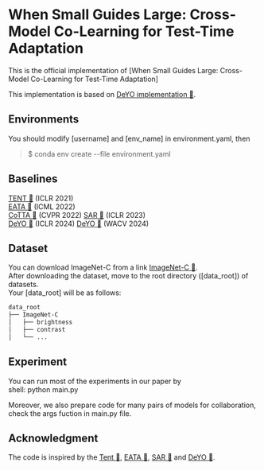 # When Small Guides Large: Cross-Model Co-Learning for Test-Time Adaptation


This is the official implementation of [When Small Guides Large: Cross-Model Co-Learning for Test-Time Adaptation]

This implementation is based on [DeYO implementation 🔗](https://github.com/mr-eggplant/SAR).

## Environments  
You should modify [username] and [env_name] in environment.yaml, then  
> $ conda env create --file environment.yaml  

## Baselines  
[TENT 🔗](https://arxiv.org/abs/2006.10726) (ICLR 2021)  
[EATA 🔗](https://arxiv.org/abs/2204.02610) (ICML 2022)  
[CoTTA 🔗]([https://arxiv.org/abs/2204.02610](https://openaccess.thecvf.com/content/CVPR2022/html/Wang_Continual_Test-Time_Domain_Adaptation_CVPR_2022_paper.html)) (CVPR 2022)
[SAR 🔗](https://arxiv.org/abs/2302.12400) (ICLR 2023)  
[DeYO 🔗](https://openreview.net/forum?id=9w3iw8wDuE) (ICLR 2024)
[DeYO 🔗]([https://openreview.net/forum?id=9w3iw8wDuE](https://openaccess.thecvf.com/content/WACV2024/html/Marsden_Universal_Test-Time_Adaptation_Through_Weight_Ensembling_Diversity_Weighting_and_Prior_WACV_2024_paper.html)) (WACV 2024)
## Dataset
You can download ImageNet-C from a link [ImageNet-C 🔗](https://zenodo.org/record/2235448).  
After downloading the dataset, move to the root directory ([data_root]) of datasets.  
Your [data_root] will be as follows:
```bash
data_root
├── ImageNet-C
│   ├── brightness
│   ├── contrast
│   └── ...
```
## Experiment

You can run most of the experiments in our paper by  
shell: python main.py

Moreover, we also prepare code for many pairs of models for collaboration, check the args fuction in main.py file.

## Acknowledgment
The code is inspired by the [Tent 🔗](https://github.com/DequanWang/tent), [EATA 🔗](https://github.com/mr-eggplant/EATA), [SAR 🔗](https://github.com/mr-eggplant/SAR) and [DeYO 🔗](https://github.com/Jhyun17/DeYO).
